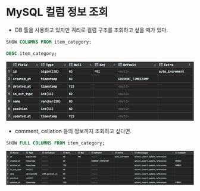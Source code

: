 # MySQL 컬럼 정보 조회
- DB 툴을 사용하고 있지만 쿼리로 컬럼 구조를 조회하고 싶을 때가 있다.

```sql
SHOW COLUMNS FROM item_category;
```
```sql
DESC item_category;
```
![](.%5B20210410%5D_mysql_show_columns_images/83a1d758.png)

- comment, collation 등의 정보까지 조회하고 싶다면.
```sql
SHOW FULL COLUMNS FROM item_category;
```
![](.%5B20210410%5D_mysql_show_columns_images/df0a6fca.png)
